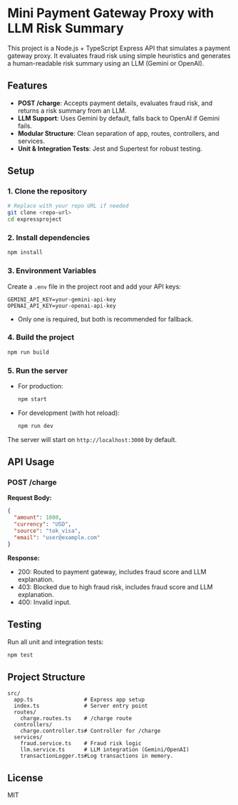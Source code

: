 # Mini Payment Gateway Proxy with LLM Risk Summary

This project is a Node.js + TypeScript Express API that simulates a payment gateway proxy. It evaluates fraud risk using simple heuristics and generates a human-readable risk summary using an LLM (Gemini or OpenAI).

## Features
- **POST /charge**: Accepts payment details, evaluates fraud risk, and returns a risk summary from an LLM.
- **LLM Support**: Uses Gemini by default, falls back to OpenAI if Gemini fails.
- **Modular Structure**: Clean separation of app, routes, controllers, and services.
- **Unit & Integration Tests**: Jest and Supertest for robust testing.

## Setup

### 1. Clone the repository
```bash
# Replace with your repo URL if needed
git clone <repo-url>
cd expressproject
```

### 2. Install dependencies
```bash
npm install
```

### 3. Environment Variables
Create a `.env` file in the project root and add your API keys:
```env
GEMINI_API_KEY=your-gemini-api-key
OPENAI_API_KEY=your-openai-api-key
```
- Only one is required, but both is recommended for fallback.

### 4. Build the project
```bash
npm run build
```

### 5. Run the server
- For production:
  ```bash
  npm start
  ```
- For development (with hot reload):
  ```bash
  npm run dev
  ```

The server will start on `http://localhost:3000` by default.

## API Usage

### POST /charge
**Request Body:**
```json
{
  "amount": 1000,
  "currency": "USD",
  "source": "tok_visa",
  "email": "user@example.com"
}
```
**Response:**
- 200: Routed to payment gateway, includes fraud score and LLM explanation.
- 403: Blocked due to high fraud risk, includes fraud score and LLM explanation.
- 400: Invalid input.

## Testing
Run all unit and integration tests:
```bash
npm test
```

## Project Structure
```
src/
  app.ts                # Express app setup
  index.ts              # Server entry point
  routes/
    charge.routes.ts    # /charge route
  controllers/
    charge.controller.ts# Controller for /charge
  services/
    fraud.service.ts    # Fraud risk logic
    llm.service.ts      # LLM integration (Gemini/OpenAI)
    transactionLogger.ts#Log transactions in memory.
```

## License
MIT 